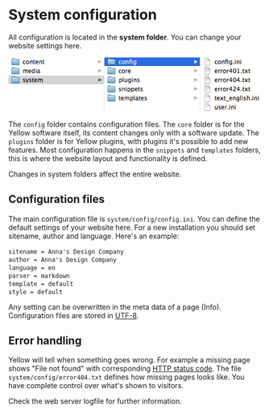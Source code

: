 System configuration
====================

All configuration is located in the **system folder**. You can change your website settings here.

![Screenshot](picture_system.png?raw=true)

The `config` folder contains configuration files. The `core` folder is for the Yellow software itself, its content changes only with a software update. The `plugins` folder is for Yellow plugins, with plugins it's possible to add new features. Most configuration happens in the `snippets` and `templates` folders, this is where the website layout and functionality is defined.

Changes in system folders affect the entire website.

Configuration files
-------------------
The main configuration file is `system/config/config.ini`. You can define the default settings of your website here. For a new installation you should set sitename, author and language. Here's an example:

    sitename = Anna's Design Company
    author = Anna's Design Company
    language = en
    parser = markdown
    template = default
    style = default

Any setting can be overwritten in the meta data of a page (Info). Configuration files are stored in  [UTF-8](http://en.wikipedia.org/wiki/UTF-8).

Error handling
--------------
Yellow will tell when something goes wrong. For example a missing page shows "File not found" with corresponding [HTTP status code](http://en.wikipedia.org/wiki/List_of_HTTP_status_codes). The file `system/config/error404.txt` defines how missing pages looks like. You have complete control over what's shown to visitors. 

Check the web server logfile for further information.